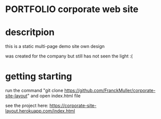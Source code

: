 # PORTFOLIO corporate web site

# descritpion

this is a static multi-page demo site
own design

was created for the company but still has not seen the light :(

# getting starting

run the command "git clone https://github.com/FranckMuller/corporate-site-layout"
and open index.html file

see the project here: https://corporate-site-layout.herokuapp.com/index.html
